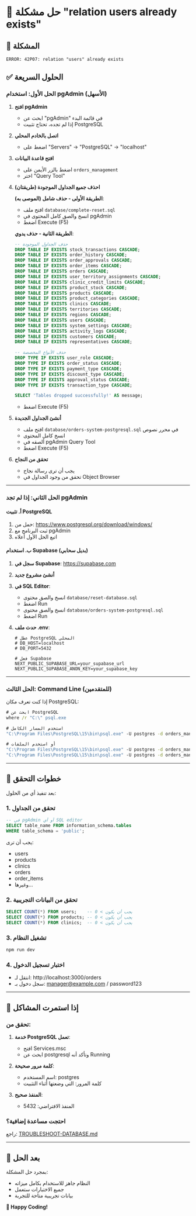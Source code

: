 # 🔧 حل مشكلة "relation users already exists"

## 🚨 المشكلة
```
ERROR: 42P07: relation "users" already exists
```

## ✅ الحلول السريعة

### الحل الأول: استخدام pgAdmin (الأسهل)

1. **افتح pgAdmin** 
   - ابحث عن "pgAdmin" في قائمة البدء
   - إذا لم تجده، تحتاج تثبيت PostgreSQL

2. **اتصل بالخادم المحلي**
   - اضغط على "Servers" → "PostgreSQL" → "localhost"

3. **افتح قاعدة البيانات**
   - اضغط بالزر الأيمن على `orders_management`
   - اختر "Query Tool"

4. **احذف جميع الجداول الموجودة (طريقتان)**

   **الطريقة الأولى - حذف شامل (الموصى به)**:
   - افتح ملف `database/complete-reset.sql`
   - انسخ والصق كامل المحتوى في pgAdmin
   - اضغط Execute (F5)

   **الطريقة الثانية - حذف يدوي**:
   ```sql
   -- حذف الجداول الموجودة
   DROP TABLE IF EXISTS stock_transactions CASCADE;
   DROP TABLE IF EXISTS order_history CASCADE;
   DROP TABLE IF EXISTS order_approvals CASCADE;
   DROP TABLE IF EXISTS order_items CASCADE;
   DROP TABLE IF EXISTS orders CASCADE;
   DROP TABLE IF EXISTS user_territory_assignments CASCADE;
   DROP TABLE IF EXISTS clinic_credit_limits CASCADE;
   DROP TABLE IF EXISTS product_stock CASCADE;
   DROP TABLE IF EXISTS products CASCADE;
   DROP TABLE IF EXISTS product_categories CASCADE;
   DROP TABLE IF EXISTS clinics CASCADE;
   DROP TABLE IF EXISTS territories CASCADE;
   DROP TABLE IF EXISTS regions CASCADE;
   DROP TABLE IF EXISTS users CASCADE;
   DROP TABLE IF EXISTS system_settings CASCADE;
   DROP TABLE IF EXISTS activity_logs CASCADE;
   DROP TABLE IF EXISTS customers CASCADE;
   DROP TABLE IF EXISTS representatives CASCADE;
   
   -- حذف الأنواع المخصصة
   DROP TYPE IF EXISTS user_role CASCADE;
   DROP TYPE IF EXISTS order_status CASCADE;
   DROP TYPE IF EXISTS payment_type CASCADE;
   DROP TYPE IF EXISTS discount_type CASCADE;
   DROP TYPE IF EXISTS approval_status CASCADE;
   DROP TYPE IF EXISTS transaction_type CASCADE;
   
   SELECT 'Tables dropped successfully!' AS message;
   ```
   - اضغط Execute (F5)

5. **أنشئ الجداول الجديدة**
   - افتح ملف `database/orders-system-postgresql.sql` في محرر نصوص
   - انسخ كامل المحتوى
   - ألصقه في pgAdmin Query Tool
   - اضغط Execute (F5)

6. **تحقق من النجاح**
   - يجب أن ترى رسالة نجاح
   - تحقق من وجود الجداول في Object Browser

---

### الحل الثاني: إذا لم تجد pgAdmin

#### أ. تثبيت PostgreSQL
1. حمل من: https://www.postgresql.org/download/windows/
2. ثبت البرنامج مع pgAdmin
3. اتبع الحل الأول أعلاه

#### ب. استخدام Supabase (بديل سحابي)
1. **سجل في Supabase**: https://supabase.com
2. **أنشئ مشروع جديد**
3. **في SQL Editor**:
   - انسخ والصق محتوى `database/reset-database.sql`
   - اضغط Run
   - انسخ والصق محتوى `database/orders-system-postgresql.sql`  
   - اضغط Run

4. **حدث ملف .env**:
   ```env
   # عطل PostgreSQL المحلي
   # DB_HOST=localhost
   # DB_PORT=5432
   
   # فعل Supabase
   NEXT_PUBLIC_SUPABASE_URL=your_supabase_url
   NEXT_PUBLIC_SUPABASE_ANON_KEY=your_supabase_key
   ```

---

### الحل الثالث: Command Line (للمتقدمين)

إذا كنت تعرف مكان PostgreSQL:

```cmd
# ابحث عن PostgreSQL
where /r "C:\" psql.exe

# استخدم المسار الكامل
"C:\Program Files\PostgreSQL\15\bin\psql.exe" -U postgres -d orders_management -c "DROP TABLE IF EXISTS users CASCADE;"

# أو استخدم الملفات
"C:\Program Files\PostgreSQL\15\bin\psql.exe" -U postgres -d orders_management -f database\reset-database.sql
"C:\Program Files\PostgreSQL\15\bin\psql.exe" -U postgres -d orders_management -f database\orders-system-postgresql.sql
```

---

## 🎯 خطوات التحقق

بعد تنفيذ أي من الحلول:

### 1. تحقق من الجداول
```sql
-- في pgAdmin أو أي SQL editor
SELECT table_name FROM information_schema.tables 
WHERE table_schema = 'public';
```

يجب أن ترى:
- users
- products  
- clinics
- orders
- order_items
- وغيرها...

### 2. تحقق من البيانات التجريبية
```sql
SELECT COUNT(*) FROM users;    -- يجب أن يكون > 0
SELECT COUNT(*) FROM products; -- يجب أن يكون > 0
SELECT COUNT(*) FROM clinics;  -- يجب أن يكون > 0
```

### 3. تشغيل النظام
```bash
npm run dev
```

### 4. اختبار تسجيل الدخول
- انتقل لـ: http://localhost:3000/orders
- سجل دخول بـ: manager@example.com / password123

---

## 🚨 إذا استمرت المشاكل

### تحقق من:
1. **خدمة PostgreSQL تعمل**:
   - افتح Services.msc
   - ابحث عن postgresql وتأكد أنه Running

2. **كلمة مرور صحيحة**:
   - اسم المستخدم: postgres
   - كلمة المرور: التي وضعتها أثناء التثبيت

3. **المنفذ صحيح**:
   - المنفذ الافتراضي: 5432

### احتجت مساعدة إضافية؟
راجع: [TROUBLESHOOT-DATABASE.md](TROUBLESHOOT-DATABASE.md)

---

## 🎉 بعد الحل

بمجرد حل المشكلة:
- النظام جاهز للاستخدام بكامل ميزاته
- جميع الاختبارات ستعمل
- بيانات تجريبية متاحة للتجربة

**🚀 Happy Coding!**